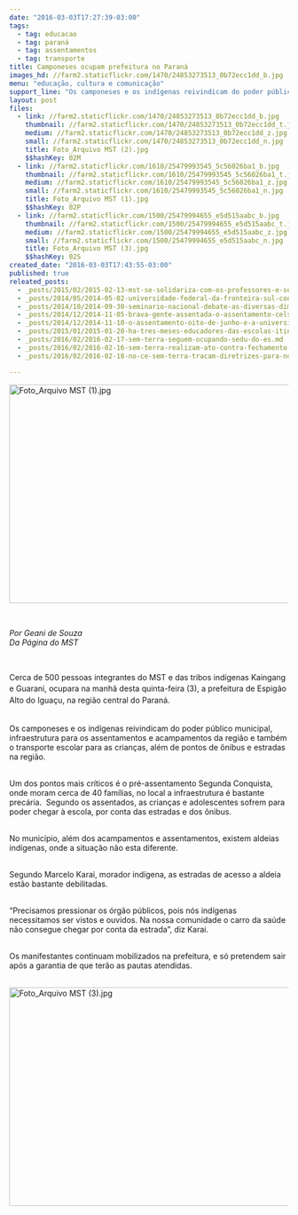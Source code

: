 ```yaml
---
date: "2016-03-03T17:27:39-03:00"
tags:
  - tag: educacao
  - tag: paraná
  - tag: assentamentos
  - tag: transporte
title: Camponeses ocupam prefeitura no Paraná
images_hd: //farm2.staticflickr.com/1470/24853273513_0b72ecc1dd_b.jpg
menu: "educação, cultura e comunicação"
support_line: "Os camponeses e os indígenas reivindicam do poder público, infraestrutura para os assentamentos e acampamentos da região."
layout: post
files:
  - link: //farm2.staticflickr.com/1470/24853273513_0b72ecc1dd_b.jpg
    thumbnail: //farm2.staticflickr.com/1470/24853273513_0b72ecc1dd_t.jpg
    medium: //farm2.staticflickr.com/1470/24853273513_0b72ecc1dd_z.jpg
    small: //farm2.staticflickr.com/1470/24853273513_0b72ecc1dd_n.jpg
    title: Foto_Arquivo MST (2).jpg
    $$hashKey: 02M
  - link: //farm2.staticflickr.com/1610/25479993545_5c56026ba1_b.jpg
    thumbnail: //farm2.staticflickr.com/1610/25479993545_5c56026ba1_t.jpg
    medium: //farm2.staticflickr.com/1610/25479993545_5c56026ba1_z.jpg
    small: //farm2.staticflickr.com/1610/25479993545_5c56026ba1_n.jpg
    title: Foto_Arquivo MST (1).jpg
    $$hashKey: 02P
  - link: //farm2.staticflickr.com/1500/25479994655_e5d515aabc_b.jpg
    thumbnail: //farm2.staticflickr.com/1500/25479994655_e5d515aabc_t.jpg
    medium: //farm2.staticflickr.com/1500/25479994655_e5d515aabc_z.jpg
    small: //farm2.staticflickr.com/1500/25479994655_e5d515aabc_n.jpg
    title: Foto_Arquivo MST (3).jpg
    $$hashKey: 02S
created_date: "2016-03-03T17:43:55-03:00"
published: true
releated_posts:
  - _posts/2015/02/2015-02-13-mst-se-solidariza-com-os-professores-e-servidores-publicos-em-greve-no-pr.md
  - _posts/2014/05/2014-05-02-universidade-federal-da-fronteira-sul-conquista-centro-de-educacao-do-campo.md
  - _posts/2014/10/2014-09-30-seminario-nacional-debate-as-diversas-dimensoes-da-educacao.md
  - _posts/2014/12/2014-11-05-brava-gente-assentada-o-assentamento-celso-furtado.md
  - _posts/2014/12/2014-11-10-o-assentamento-oito-de-junho-e-a-universidade.md
  - _posts/2015/01/2015-01-20-ha-tres-meses-educadores-das-escolas-itinerantes-nao-recebem-salarios.md
  - _posts/2016/02/2016-02-17-sem-terra-seguem-ocupando-sedu-do-es.md
  - _posts/2016/02/2016-02-16-sem-terra-realizam-ato-contra-fechamento-de-escola-no-ceara.md
  - _posts/2016/02/2016-02-18-no-ce-sem-terra-tracam-diretrizes-para-novas-escolas-conquistadas-nas-areas-de-assentamentos.md

---
```

<p><img alt="Foto_Arquivo MST (1).jpg" height="394" src="//farm2.staticflickr.com/1610/25479993545_5c56026ba1_b.jpg" width="700" /></p>

<p>&nbsp;</p>

<p><em>Por Geani de Souza<br />
Da P&aacute;gina do MST</em></p>

<p>&nbsp;</p>

<p>Cerca de 500 pessoas integrantes&nbsp;do MST e das tribos&nbsp;i<span style="line-height: 20.8px;">nd&iacute;genas&nbsp;Kaingang e Guarani, ocupara na manh&atilde; desta quinta-feira (3), a prefeitura de Espig&atilde;o Alto do Igua&ccedil;u, na regi&atilde;o central&nbsp;do Paran&aacute;.</span></p>

<p><br />
Os camponeses e os ind&iacute;genas reivindicam do poder p&uacute;blico municipal, infraestrutura para os assentamentos e acampamentos da regi&atilde;o e tamb&eacute;m o&nbsp;transporte escolar para as crian&ccedil;as, al&eacute;m de pontos de &ocirc;nibus e estradas na regi&atilde;o.</p>

<p><br />
Um dos pontos mais cr&iacute;ticos &eacute; o pr&eacute;-assentamento Segunda Conquista, onde moram cerca de 40 fam&iacute;lias, no local a infraestrutura &eacute; bastante prec&aacute;ria. &nbsp;Segundo os assentados, as crian&ccedil;as e adolescentes sofrem&nbsp;para poder chegar &agrave; escola, por conta das estradas e dos &ocirc;nibus.</p>

<p><br />
No munic&iacute;pio, al&eacute;m dos acampamentos e assentamentos, existem aldeias ind&iacute;genas, onde a situa&ccedil;&atilde;o n&atilde;o esta diferente.</p>

<p><br />
Segundo Marcelo Karai, morador ind&iacute;gena, as estradas de acesso a aldeia est&atilde;o bastante debilitadas.</p>

<p><br />
&ldquo;Precisamos pressionar os &oacute;rg&atilde;o p&uacute;blicos, pois n&oacute;s ind&iacute;genas necessitamos ser vistos e ouvidos. Na nossa comunidade o carro da sa&uacute;de n&atilde;o consegue chegar por conta da estrada&rdquo;, diz Karai.</p>

<p><br />
Os manifestantes continuam mobilizados na prefeitura, e s&oacute; pretendem sair ap&oacute;s a garantia de que ter&atilde;o as pautas&nbsp;atendidas.</p>

<p><br />
<img alt="Foto_Arquivo MST (3).jpg" height="394" src="//farm2.staticflickr.com/1500/25479994655_e5d515aabc_b.jpg" width="700" /></p>

<p>&nbsp;</p>

<p>&nbsp;</p>

<p>&nbsp;</p>

<p>&nbsp;</p>
